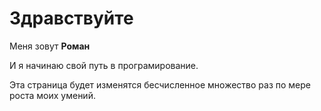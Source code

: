 # Здравствуйте

Меня зовут **Роман**

И я начинаю свой путь в програмирование.

Эта страница будет изменятся бесчисленное множество раз по мере роста моих умений.
